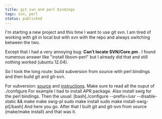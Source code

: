 ```yaml
---
title: git svn and perl bindings
tags: svn, perl
status: published
---
```


I'm starting a new project and this time I want to use git svn. I am tired of working with git in local but with svn with the repo and always switching between the two.

Except that I had a very annoying bug: <strong>Can’t locate SVN/Core.pm </strong>. I found numerous answer like "install libsvn-perl" but I already did that and still nothing worked (ubuntu 12.04).

So I took the long route: build subversion from source with perl bindings and then build git and git-svn.

For subversion: <a href="http://subversion.apache.org/download/">source</a> and <a href="http://www.linuxfromscratch.org/blfs/view/svn/general/subversion.html">instructions</a>. Make sure to read all the ouput of ./configure For example I had to install APR package. Also install swig for the perl bindings. Then the usual:
[bash]./configure --prefix=/usr --disable-static &amp;&amp; make
make swig-pl
sudo make install
sudo make install-swig-pl[/bash]
And here you go. After that I built git and git-svn from source (make/make install) and that was it.
